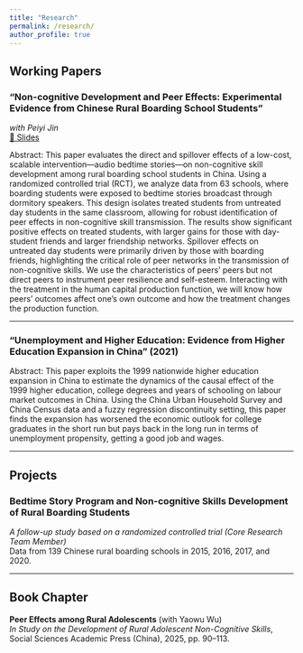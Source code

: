 ```yaml
---
title: "Research"
permalink: /research/
author_profile: true
---
```


## Working Papers

### “Non-cognitive Development and Peer Effects: Experimental Evidence from Chinese Rural Boarding School Students”  
*with Peiyi Jin*  
[📑 Slides](/files/Noncognitive_PeerEffects_Slides.pdf)  

Abstract: This paper evaluates the direct and spillover effects of a low-cost, scalable intervention—audio bedtime stories—on non-cognitive skill development among rural boarding school students in China. Using a randomized controlled trial (RCT), we analyze data from 63 schools, where boarding students were exposed to bedtime stories broadcast through dormitory speakers. This design isolates treated students from untreated day students in the same classroom, allowing for robust identification of peer effects in non-cognitive skill transmission. The results show significant positive effects on treated students, with larger gains for those with day-student friends and larger friendship networks. Spillover effects on untreated day students were primarily driven by those with boarding friends, highlighting the critical role of peer networks in the transmission of non-cognitive skills. We use the characteristics of peers’ peers but not direct peers to instrument peer resilience and self-esteem. Interacting with the treatment in the human capital production function, we will know how peers’ outcomes affect one’s own outcome and how the treatment changes the production function.

---

### “Unemployment and Higher Education: Evidence from Higher Education Expansion in China” (2021)  

Abstract: This paper exploits the 1999 nationwide higher education expansion in China to estimate the dynamics of the causal effect of the 1999 higher education, college degrees and years of schooling on labour market outcomes in China. Using the China Urban Household Survey and China Census data and a fuzzy regression discontinuity setting, this paper finds the expansion has worsened the economic outlook for college graduates in the short run but pays back in the long run in terms of unemployment propensity, getting a good job and wages.


---

## Projects

### Bedtime Story Program and Non-cognitive Skills Development of Rural Boarding Students  

*A follow-up study based on a randomized controlled trial (Core Research Team Member)*  
Data from 139 Chinese rural boarding schools in 2015, 2016, 2017, and 2020.

---

## Book Chapter

**Peer Effects among Rural Adolescents** (with Yaowu Wu)  
*In* *Study on the Development of Rural Adolescent Non-Cognitive Skills*, Social Sciences Academic Press (China), 2025, pp. 90–113.

